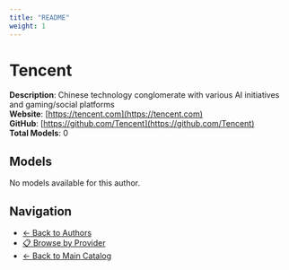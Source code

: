 ```yaml
---
title: "README"
weight: 1
---
```

# Tencent

**Description**: Chinese technology conglomerate with various AI initiatives and gaming/social platforms  
**Website**: [https://tencent.com](https://tencent.com)  
**GitHub**: [https://github.com/Tencent](https://github.com/Tencent)  
**Total Models**: 0

## Models

No models available for this author.

## Navigation

- [← Back to Authors](../README.md)
- [📋 Browse by Provider](../../providers/README.md)
- [← Back to Main Catalog](../../README.md)
